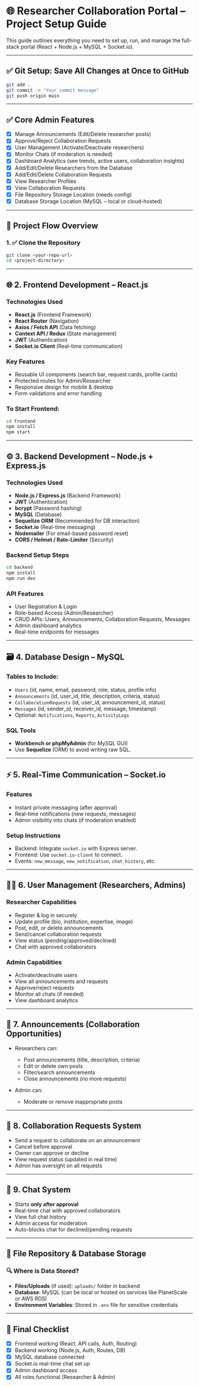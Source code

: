 # 🌐 Researcher Collaboration Portal – Project Setup Guide

This guide outlines everything you need to set up, run, and manage the full-stack portal (React + Node.js + MySQL + Socket.io).

---

## ✅ Git Setup: Save All Changes at Once to GitHub

```bash
git add .
git commit -m "Your commit message"
git push origin main
```

---

## ✅ Core Admin Features

- [x] Manage Announcements (Edit/Delete researcher posts)
- [x] Approve/Reject Collaboration Requests
- [x] User Management (Activate/Deactivate researchers)
- [x] Monitor Chats (if moderation is needed)
- [x] Dashboard Analytics (see trends, active users, collaboration insights)
- [x] Add/Edit/Delete Researchers from the Database
- [x] Add/Edit/Delete Collaboration Requests
- [x] View Researcher Profiles
- [x] View Collaboration Requests
- [x] File Repository Storage Location (needs config)
- [x] Database Storage Location (MySQL – local or cloud-hosted)

---

## 🔁 Project Flow Overview

### 1. ✅ Clone the Repository

```bash
git clone <your-repo-url>
cd <project-directory>
```

---

## 🌐 2. Frontend Development – React.js

### Technologies Used

- **React.js** (Frontend Framework)
- **React Router** (Navigation)
- **Axios / Fetch API** (Data fetching)
- **Context API / Redux** (State management)
- **JWT** (Authentication)
- **Socket.io Client** (Real-time communication)

### Key Features

- Reusable UI components (search bar, request cards, profile cards)
- Protected routes for Admin/Researcher
- Responsive design for mobile & desktop
- Form validations and error handling

### To Start Frontend:

```bash
cd frontend
npm install
npm start
```

---

## ⚙️ 3. Backend Development – Node.js + Express.js

### Technologies Used

- **Node.js / Express.js** (Backend Framework)
- **JWT** (Authentication)
- **bcrypt** (Password hashing)
- **MySQL** (Database)
- **Sequelize ORM** (Recommended for DB interaction)
- **Socket.io** (Real-time messaging)
- **Nodemailer** (For email-based password reset)
- **CORS / Helmet / Rate-Limiter** (Security)

### Backend Setup Steps

```bash
cd backend
npm install
npm run dev
```

### API Features

- User Registration & Login
- Role-based Access (Admin/Researcher)
- CRUD APIs: Users, Announcements, Collaboration Requests, Messages
- Admin dashboard analytics
- Real-time endpoints for messages

---

## 🗃️ 4. Database Design – MySQL

### Tables to Include:

- `Users` (id, name, email, password, role, status, profile info)
- `Announcements` (id, user_id, title, description, criteria, status)
- `CollaborationRequests` (id, user_id, announcement_id, status)
- `Messages` (id, sender_id, receiver_id, message, timestamp)
- Optional: `Notifications`, `Reports`, `ActivityLogs`

### SQL Tools

- **Workbench or phpMyAdmin** (for MySQL GUI)
- Use **Sequelize** (ORM) to avoid writing raw SQL.

---

## ⚡ 5. Real-Time Communication – Socket.io

### Features

- Instant private messaging (after approval)
- Real-time notifications (new requests, messages)
- Admin visibility into chats (if moderation enabled)

### Setup Instructions

- Backend: Integrate `socket.io` with Express server.
- Frontend: Use `socket.io-client` to connect.
- Events: `new_message`, `new_notification`, `chat_history`, etc.

---

## 🧑‍💼 6. User Management (Researchers, Admins)

### Researcher Capabilities

- Register & log in securely
- Update profile (bio, institution, expertise, image)
- Post, edit, or delete announcements
- Send/cancel collaboration requests
- View status (pending/approved/declined)
- Chat with approved collaborators

### Admin Capabilities

- Activate/deactivate users
- View all announcements and requests
- Approve/reject requests
- Monitor all chats (if needed)
- View dashboard analytics

---

## 📢 7. Announcements (Collaboration Opportunities)

- Researchers can:

  - Post announcements (title, description, criteria)
  - Edit or delete own posts
  - Filter/search announcements
  - Close announcements (no more requests)

- Admin can:

  - Moderate or remove inappropriate posts

---

## 🔄 8. Collaboration Requests System

- Send a request to collaborate on an announcement
- Cancel before approval
- Owner can approve or decline
- View request status (updated in real time)
- Admin has oversight on all requests

---

## 💬 9. Chat System

- Starts **only after approval**
- Real-time chat with approved collaborators
- View full chat history
- Admin access for moderation
- Auto-blocks chat for declined/pending requests

---

## 📁 File Repository & Database Storage

### 🔍 Where is Data Stored?

- **Files/Uploads** (if used): `uploads/` folder in backend
- **Database**: MySQL (can be local or hosted on services like PlanetScale or AWS RDS)
- **Environment Variables**: Stored in `.env` file for sensitive credentials

---

## 📝 Final Checklist

- [x] Frontend working (React, API calls, Auth, Routing)
- [x] Backend working (Node.js, Auth, Routes, DB)
- [x] MySQL database connected
- [x] Socket.io real-time chat set up
- [x] Admin dashboard access
- [x] All roles functional (Researcher & Admin)
